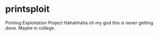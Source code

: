 # printsploit
Printing Exploitation Project
Hahahhaha oh my god this is never getting done. Maybe in college.
